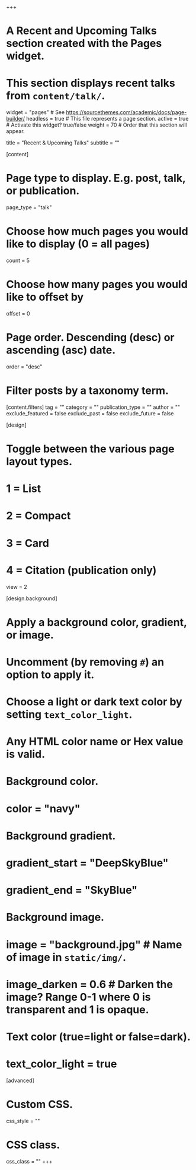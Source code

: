 <!--
 * @Author: your name
 * @Date: 2020-05-20 02:05:54
 * @LastEditTime: 2020-05-20 07:58:03
 * @LastEditors: your name
 * @Description: In User Settings Edit
 * @FilePath: /AcademicPersonalPage/content/home/talks.md
-->

+++

# A Recent and Upcoming Talks section created with the Pages widget.

# This section displays recent talks from `content/talk/`.

widget = "pages" # See https://sourcethemes.com/academic/docs/page-builder/
headless = true # This file represents a page section.
active = true # Activate this widget? true/false
weight = 70 # Order that this section will appear.

title = "Recent & Upcoming Talks"
subtitle = ""

[content]

# Page type to display. E.g. post, talk, or publication.

page_type = "talk"

# Choose how much pages you would like to display (0 = all pages)

count = 5

# Choose how many pages you would like to offset by

offset = 0

# Page order. Descending (desc) or ascending (asc) date.

order = "desc"

# Filter posts by a taxonomy term.

[content.filters]
tag = ""
category = ""
publication_type = ""
author = ""
exclude_featured = false
exclude_past = false
exclude_future = false

[design]

# Toggle between the various page layout types.

# 1 = List

# 2 = Compact

# 3 = Card

# 4 = Citation (publication only)

view = 2

[design.background]

# Apply a background color, gradient, or image.

# Uncomment (by removing `#`) an option to apply it.

# Choose a light or dark text color by setting `text_color_light`.

# Any HTML color name or Hex value is valid.

# Background color.

# color = "navy"

# Background gradient.

# gradient_start = "DeepSkyBlue"

# gradient_end = "SkyBlue"

# Background image.

# image = "background.jpg" # Name of image in `static/img/`.

# image_darken = 0.6 # Darken the image? Range 0-1 where 0 is transparent and 1 is opaque.

# Text color (true=light or false=dark).

# text_color_light = true

[advanced]

# Custom CSS.

css_style = ""

# CSS class.

css_class = ""
+++
